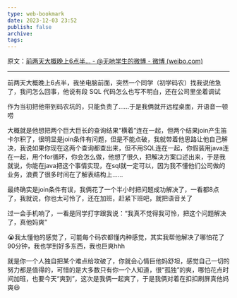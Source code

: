 ```yaml
---
type: web-bookmark
date: 2023-12-03 23:52
publish: false
archive: 
tags:
---
```

原文：[前两天大概晚上6点半... - @无吔学生的微博 - 微博 (weibo.com)](https://weibo.com/2689640062/LbuKDnccR?pagetype=fav)

---

前两天大概晚上6点半，我坐电脑前面，突然一个同学（初学码农）找我说他急了，我问怎么回事，他说有段 SQL 代码怎么也写不明白，还在公司里坐着调试  
  
作为当初把他带到码农坑的，只能负责了……于是我俩就开远程桌面，开语音一顿唠  
  
大概就是他想把两个巨大巨长的查询结果“横着”连在一起，但两个结果join产生笛卡尔积了，很明显是join条件有问题，但是不能点破，我就带着他思路让他自己解决，我说如果你现在这两个查询都查出来，但不用SQL连在一起，你假装用java连在一起，用个for循环，你会怎么做，他想了很久，把解决方案口述出来，于是我就说，你能在java把这个事情实现，在sql就一定可以，因为我不懂他们公司做的业务，浪费了很多时间在了解表结构上……  
  
最终确实是join条件有误，我俩花了一个半小时把问题成功解决了，一看都8点了，我就说，你也太可怜了，还在加班，赶紧下班吧，就把语音关了  
  
过一会手机响了，一看是同学打字跟我说：“我真不觉得我可怜，把这个问题解决了，真他妈爽”  
  
😭我太懂他的感觉了，可能每个码农都懂内种感觉，其实我帮他解决了哪怕花了90分钟，我也学到好多东西，我也巨爽hhh  
  
就是你一个人独自把某个难点给攻破了，你就会心情巨他妈舒坦，感觉自己一切的努力都是值得的，可惜的是大多数只有你一个人知道，很“孤独”的爽，哪怕花点时间加班，也要今天“爽到”，这次是我俩一起爽了，于是我俩对着在扣扣刷屏真他妈爽😆